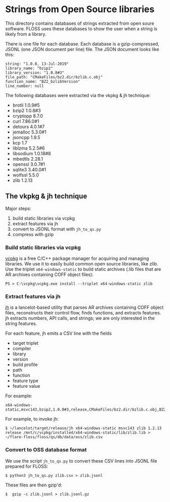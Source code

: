 # Strings from Open Source libraries

This directory contains databases of strings extracted from open soure software. FLOSS uses these databases to show the user when a string is likely from a library.

There is one file for each database. Each database is a gzip-compressed, JSONL (one JSON document per line) file.
The JSON document looks like this:

    string: "1.0.8, 13-Jul-2019"
    library_name: "bzip2"
    library_version: "1.0.8#3"
    file_path: "CMakeFiles/bz2.dir/bzlib.c.obj"
    function_name: "BZ2_bzlibVersion"
    line_number: null

The following databases were extracted via the vkpkg & jh technique:

  - brotli 1.0.9#5
  - bzip2 1.0.8#3
  - cryptopp 8.7.0
  - curl 7.86.0#1
  - detours 4.0.1#7
  - jemalloc 5.3.0#1
  - jsoncpp 1.9.5
  - kcp 1.7
  - liblzma 5.2.5#6
  - libsodium 1.0.18#8
  - mbedtls 2.28.1
  - openssl 3.0.7#1
  - sqlite3 3.40.0#1
  - wolfssl 5.5.0
  - zlib 1.2.13

## The vkpkg & jh technique

Major steps:

  1. build static libraries via vcpkg
  2. extract features via jh
  3. convert to JSONL format with `jh_to_qs.py`
  4. compress with gzip

### Build static libraries via vcpkg

[vcpkg](https://vcpkg.io/en/) is a free C/C++ package manager for acquiring and managing libraries.
We use it to easily build common open source libraries, like zlib.
Use the triplet `x64-windows-static` to build static archives (.lib files that are AR archives containing COFF object files):

```console
PS > C:\vcpkg\vcpkg.exe install --triplet x64-windows-static zlib
```

### Extract features via jh

[jh](https://github.com/williballenthin/lancelot/blob/master/bin/src/bin/jh.rs)
is a lancelot-based utility that parses AR archives containing COFF object files,
reconstructs their control flow, finds functions, and extracts features. 
jh extracts numbers, API calls, and strings; we are only interested in the string features.

For each feature, jh emits a CSV line with the fields 
  - target triplet
  - compiler 
  - library
  - version
  - build profile
  - path
  - function
  - feature type
  - feature value

For example:

```csv
x64-windows-static,msvc143,bzip2,1.0.8#3,release,CMakeFiles/bz2.dir/bzlib.c.obj,BZ2_bzBuffToBuffCompress,number,0x00000100
```

For example, to invoke jh:

```console
$ ~/lancelot/target/release/jh x64-windows-static msvc143 zlib 1.2.13 release /mnt/c/vcpkg/installed/x64-windows-static/lib/zlib.lib > ~/flare-floss/floss/qs/db/data/oss/zlib.csv
```

### Convert to OSS database format

We use the script `jh_to_qs.py` to convert these CSV lines into JSONL file prepared for FLOSS:

```console
$ python3 jh_to_qs.py zlib.csv > zlib.jsonl
```

These files are then gzip'd:

```console
$  gzip -c zlib.jsonl > zlib.jsonl.gz
```
